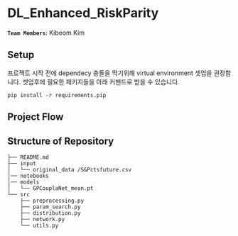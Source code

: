 # DL_Enhanced_RiskParity

__`Team Members`__: Kibeom Kim 


## Setup 
프로젝트 시작 전에 dependecy 충돌을 막기위해 virtual environment 셋업을 권장합니다. 셋업후에 필요한 패키지들을 아래 커맨드로 받을 수 있습니다. 

```
pip install -r requirements.pip
```

## Project Flow


## Structure of Repository
```
├── README.md
├── input
│   └── original_data /S&Pctsfuture.csv
│── notebooks
│── models
│   └── GPCouplaNet_mean.pt
└── src
    ├── preprocessing.py
    ├── param_search.py
    ├── distribution.py
    ├── network.py
    └── utils.py
```
